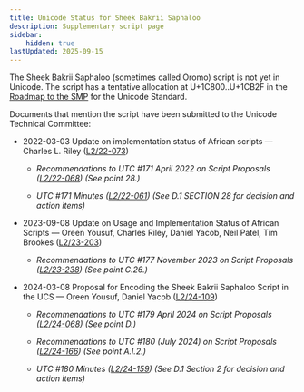 ```yaml
---
title: Unicode Status for Sheek Bakrii Saphaloo
description: Supplementary script page
sidebar:
    hidden: true
lastUpdated: 2025-09-15
---
```


The Sheek Bakrii Saphaloo (sometimes called Oromo) script is not yet in Unicode. The script has a tentative allocation at U+1C800..U+1CB2F in the [Roadmap to the SMP](http://www.unicode.org/roadmaps/smp/) for the Unicode Standard. 

Documents that mention the script have been submitted to the Unicode Technical Committee:

- 2022-03-03 Update on implementation status of African scripts — Charles L. Riley ([L2/22-073](http://www.unicode.org/cgi-bin/GetMatchingDocs.pl?L2/22-073))

  - _Recommendations to UTC #171 April 2022 on Script Proposals ([L2/22-068](http://www.unicode.org/cgi-bin/GetMatchingDocs.pl?L2/22-068)) (See point 28.)_

  - _UTC #171 Minutes ([L2/22-061](https://www.unicode.org/L2/L2022/22061.htm)) (See D.1 SECTION 28 for decision and action items)_

- 2023-09-08 Update on Usage and Implementation Status of African Scripts — Oreen Yousuf, Charles Riley, Daniel Yacob, Neil Patel, Tim Brookes ([L2/23-203](http://www.unicode.org/cgi-bin/GetMatchingDocs.pl?L2/23-203))

  - _Recommendations to UTC #177 November 2023 on Script Proposals ([L2/23-238](http://www.unicode.org/cgi-bin/GetMatchingDocs.pl?L2/23-238)) (See point C.26.)_

- 2024-03-08 Proposal for Encoding the Sheek Bakrii Saphaloo Script in the UCS — Oreen Yousuf, Daniel Yacob ([L2/24-109](http://www.unicode.org/cgi-bin/GetMatchingDocs.pl?L2/24-109))

  - _Recommendations to UTC #179 April 2024 on Script Proposals ([L2/24-068](http://www.unicode.org/cgi-bin/GetMatchingDocs.pl?L2/24-068)) (See point D.)_

  - _Recommendations to UTC #180 (July 2024) on Script Proposals ([L2/24-166](https://www.unicode.org/cgi-bin/GetMatchingDocs.pl?L2/24-166)) (See point A.I.2.)_

  - _UTC #180 Minutes ([L2/24-159](https://www.unicode.org/L2/L2024/24159.htm)) (See D.1 Section 2 for decision and action items)_

[comment]: # (end of intro)

[comment]: # (start of blocks)



[comment]: # (end of blocks)

[comment]: # (start of chars)



[comment]: # (end of chars)

[comment]: # (start of rest)


